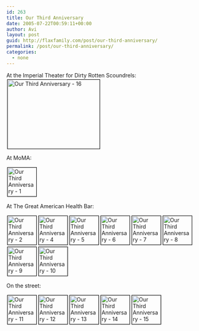 ```yaml
---
id: 263
title: Our Third Anniversary
date: 2005-07-22T00:59:11+00:00
author: Avi
layout: post
guid: http://flaxfamily.com/post/our-third-anniversary/
permalink: /post/our-third-anniversary/
categories:
  - none
---
```

At the Imperial Theater for Dirty Rotten Scoundrels: [<img src="http://photos22.flickr.com/27716523_71a460bf88_m.jpg" alt="Our Third Anniversary - 16" width="240" height="180" style="margin: 2px; display: block; border: solid 1px black;" />](http://www.flickr.com/photos/avi4now/27716523/in/set-626880/ "Our Third Anniversary - 16")

At MoMA:
  
[<img src="http://photos21.flickr.com/27714805_e72b814ddd_s.jpg" alt="Our Third Anniversary - 1" width="75" height="75" style="margin: 2px; display: inline; border: solid 1px black;" />](http://www.flickr.com/photos/avi4now/27714805/in/set-626880/ "Our Third Anniversary - 1")

At The Great American Health Bar:
  
[<img src="http://photos22.flickr.com/27714911_9f0047a621_s.jpg" alt="Our Third Anniversary - 2" width="75" height="75" style="margin: 2px; display: inline; border: solid 1px black;" />](http://www.flickr.com/photos/avi4now/27714911/in/set-626880/ "Our Third Anniversary - 2")[<img src="http://photos23.flickr.com/27714998_cd6b040bf7_s.jpg" alt="Our Third Anniversary - 4" width="75" height="75" style="margin: 2px; display: inline; border: solid 1px black;" />](http://www.flickr.com/photos/avi4now/27714998/in/set-626880/ "Our Third Anniversary - 4")[<img src="http://photos23.flickr.com/27715141_879af5ec5f_s.jpg" alt="Our Third Anniversary - 5" width="75" height="75" style="margin: 2px; display: inline; border: solid 1px black;" />](http://www.flickr.com/photos/avi4now/27715141/in/set-626880/ "Our Third Anniversary - 5")[<img src="http://photos23.flickr.com/27715237_9d494199d9_s.jpg" alt="Our Third Anniversary - 6" width="75" height="75" style="margin: 2px; display: inline; border: solid 1px black;" />](http://www.flickr.com/photos/avi4now/27715237/in/set-626880/ "Our Third Anniversary - 6")[<img src="http://photos22.flickr.com/27715325_58430f8dc4_s.jpg" alt="Our Third Anniversary - 7" width="75" height="75" style="margin: 2px; display: inline; border: solid 1px black;" />](http://www.flickr.com/photos/avi4now/27715325/in/set-626880/ "Our Third Anniversary - 7")[<img src="http://photos23.flickr.com/27715428_efd4bcc8b7_s.jpg" alt="Our Third Anniversary - 8" width="75" height="75" style="margin: 2px; display: inline; border: solid 1px black;" />](http://www.flickr.com/photos/avi4now/27715428/in/set-626880/ "Our Third Anniversary - 8")[<img src="http://photos23.flickr.com/27715522_45f1e6a08b_s.jpg" alt="Our Third Anniversary - 9" width="75" height="75" style="margin: 2px; display: inline; border: solid 1px black;" />](http://www.flickr.com/photos/avi4now/27715522/in/set-626880/ "Our Third Anniversary - 9")[<img src="http://photos23.flickr.com/27715613_7eff3be73c_s.jpg" alt="Our Third Anniversary - 10" width="75" height="75" style="margin: 2px; display: inline; border: solid 1px black;" />](http://www.flickr.com/photos/avi4now/27715613/in/set-626880/ "Our Third Anniversary - 10")

On the street:
  
[<img src="http://photos21.flickr.com/27715753_58f5d42c79_s.jpg" alt="Our Third Anniversary - 11" width="75" height="75" style="margin: 2px; display: inline; border: solid 1px black;" />](http://www.flickr.com/photos/avi4now/27715753/in/set-626880/ "Our Third Anniversary - 11")[<img src="http://photos23.flickr.com/27715900_83837398c1_s.jpg" alt="Our Third Anniversary - 12" width="75" height="75" style="margin: 2px; display: inline; border: solid 1px black;" />](http://www.flickr.com/photos/avi4now/27715900/in/set-626880/ "Our Third Anniversary - 12")[<img src="http://photos21.flickr.com/27716097_8117cbb52e_s.jpg" alt="Our Third Anniversary - 13" width="75" height="75" style="margin: 2px; display: inline; border: solid 1px black;" />](http://www.flickr.com/photos/avi4now/27716097/in/set-626880/ "Our Third Anniversary - 13")[<img src="http://photos23.flickr.com/27716254_4b82dbccda_s.jpg" alt="Our Third Anniversary - 14" width="75" height="75" style="margin: 2px; display: inline; border: solid 1px black;" />](http://www.flickr.com/photos/avi4now/27716254/in/set-626880/ "Our Third Anniversary - 14")[<img src="http://photos21.flickr.com/27716381_655db2a7a4_s.jpg" alt="Our Third Anniversary - 15" width="75" height="75" style="margin: 2px; display: inline; border: solid 1px black;" />](http://www.flickr.com/photos/avi4now/27716381/in/set-626880/ "Our Third Anniversary - 15")